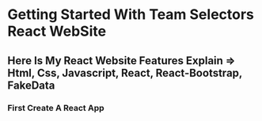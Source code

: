 # Getting Started With Team Selectors React WebSite

## Here Is My React Website Features Explain => Html, Css, Javascript, React, React-Bootstrap, FakeData

### First Create A React App
